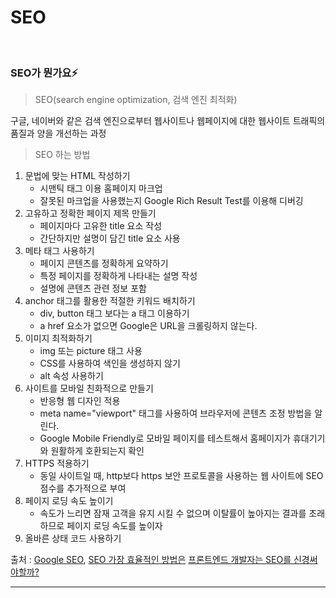 # SEO

<br/>

### SEO가 뭔가요⚡️

> SEO(search engine optimization, 검색 엔진 최적화)

구글, 네이버와 같은 검색 엔진으로부터 웹사이트나 웹페이지에 대한 웹사이트 트래픽의 품질과 양을 개선하는 과정

> SEO 하는 방법

1. 문법에 맞는 HTML 작성하기
   - 시맨틱 태그 이용 홈페이지 마크업
   - 잘못된 마크업을 사용했는지 Google Rich Result Test를 이용해 디버깅
2. 고유하고 정확한 페이지 제목 만들기
   - 페이지마다 고유한 title 요소 작성
   - 간단하지만 설명이 담긴 title 요소 사용
3. 메타 태그 사용하기
   - 페이지 콘텐츠를 정확하게 요약하기
   - 특정 페이지를 정확하게 나타내는 설명 작성
   - 설명에 콘텐츠 관련 정보 포함
4. anchor 태그를 활용한 적절한 키워드 배치하기
   - div, button 태그 보다는 a 태그 이용하기
   - a href 요소가 없으면 Google은 URL을 크롤링하지 않는다.
5. 이미지 최적화하기
   - img 또는 picture 태그 사용
   - CSS를 사용하여 색인을 생성하지 않기
   - alt 속성 사용하기
6. 사이트를 모바일 친화적으로 만들기
   - 반응형 웹 디자인 적용
   - meta name="viewport" 태그를 사용하여 브라우저에 콘텐츠 조정 방법을 알린다.
   - Google Mobile Friendly로 모바일 페이지를 테스트해서 홈페이지가 휴대기기와 원활하게 호환되는지 확인
7. HTTPS 적용하기
   - 동일 사이트일 때, http보다 https 보안 프로토콜을 사용하는 웹 사이트에 SEO 점수를 추가적으로 부여
8. 페이지 로딩 속도 높이기
   - 속도가 느리면 잠재 고객을 유지 시킬 수 없으며 이탈률이 높아지는 결과를 초래하므로 페이지 로딩 속도를 높이자
9. 올바른 상태 코드 사용하기

출처 : [Google SEO](https://developers.google.com/search/docs/fundamentals/seo-starter-guide?hl=ko#googleseeyourpage), [SEO 가장 효율적인 방법은](https://library.gabia.com/contents/domain/4359/)
[프론트엔드 개발자는 SEO를 신경써야할까?](https://velog.io/@zhsks528/%ED%94%84%EB%A1%A0%ED%8A%B8%EC%97%94%EB%93%9C-%EA%B0%9C%EB%B0%9C%EC%9E%90%EB%8A%94-%EA%B2%80%EC%83%89-%EC%97%94%EC%A7%84-%EC%B5%9C%EC%A0%81%ED%99%94SEO%EB%A5%BC-%EC%8B%A0%EA%B2%BD%EC%8D%A8%EC%95%BC%ED%95%A0%EA%B9%8C)

---

<br/>
